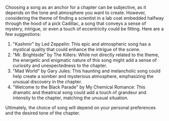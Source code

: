 
Choosing a song as an anchor for a chapter can be subjective, as it depends on the tone and atmosphere you want to create. However, considering the theme of finding a scientist in a lab coat embedded halfway through the hood of a pick Cadillac, a song that conveys a sense of mystery, intrigue, or even a touch of eccentricity could be fitting. Here are a few suggestions:

1. "Kashmir" by Led Zeppelin: This epic and atmospheric song has a mystical quality that could enhance the intrigue of the scene.
2. "Mr. Brightside" by The Killers: While not directly related to the theme, the energetic and enigmatic nature of this song might add a sense of curiosity and unexpectedness to the chapter.
3. "Mad World" by Gary Jules: This haunting and melancholic song could help create a somber and mysterious atmosphere, emphasizing the unusual discovery in the chapter.
4. "Welcome to the Black Parade" by My Chemical Romance: This dramatic and theatrical song could add a touch of grandeur and intensity to the chapter, matching the unusual situation.

Ultimately, the choice of song will depend on your personal preferences and the desired tone of the chapter.